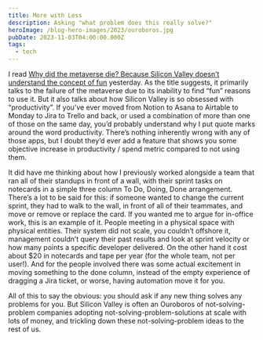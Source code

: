 ```yaml
---
title: More with Less
description: Asking "what problem does this really solve?"
heroImage: /blog-hero-images/2023/ouroboros.jpg
pubDate: 2023-11-03T04:00:00.000Z
tags:
  - tech
---
```


I read [Why did the metaverse die? Because Silicon Valley doesn’t understand the concept of fun](https://www.fastcompany.com/90965361/why-did-the-metaverse-die-silicon-valley-doesnt-understand-fun) yesterday. As the title suggests, it primarily talks to the failure of the metaverse due to its inability to find “fun” reasons to use it. But it also talks about how Silicon Valley is so obsessed with “productivity”. If you’ve ever moved from Notion to Asana to Airtable to Monday to Jira to Trello and back, or used a combination of more than one of those on the same day, you’d probably understand why I put quote marks around the word productivity. There’s nothing inherently wrong with any of those apps, but I doubt they’d ever add a feature that shows you some objective increase in productivity / spend metric compared to not using them.

It did have me thinking about how I previously worked alongside a team that ran all of their standups in front of a wall, with their sprint tasks on notecards in a simple three column To Do, Doing, Done arrangement. There’s a lot to be said for this: if someone wanted to change the current sprint, they had to walk to the wall, in front of all of their teammates, and move or remove or replace the card. If you wanted me to argue for in-office work, this is an example of it. People meeting in a physical space with physical entities. Their system did not scale, you couldn’t offshore it, management couldn’t query their past results and look at sprint velocity or how many points a specific developer delivered. On the other hand it cost about $20 in notecards and tape per year (for the whole team, not per user!). And for the people involved there was some actual excitement in moving something to the done column, instead of the empty experience of dragging a Jira ticket, or worse, having automation move it for you.

All of this to say the obvious: you should ask if any new thing solves any problems for you. But Silicon Valley is often an Ouroboros of not-solving-problem companies adopting not-solving-problem-solutions at scale with lots of money, and trickling down these not-solving-problem ideas to the rest of us. 
